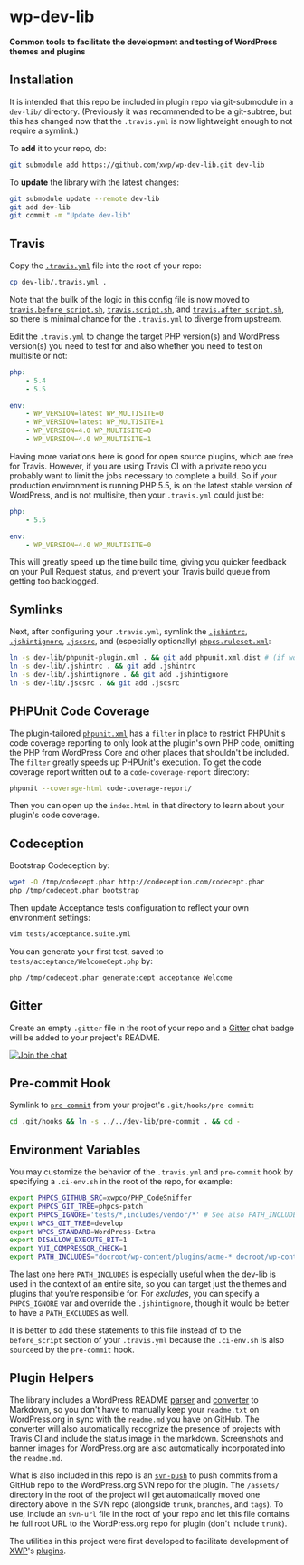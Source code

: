 wp-dev-lib
==========

**Common tools to facilitate the development and testing of WordPress themes and plugins**

## Installation

It is intended that this repo be included in plugin repo via git-submodule in a `dev-lib/` directory. (Previously it was recommended to be a git-subtree, but this has changed now that the `.travis.yml` is now lightweight enough to not require a symlink.)

To **add** it to your repo, do:

```bash
git submodule add https://github.com/xwp/wp-dev-lib.git dev-lib
```

To **update** the library with the latest changes:

```bash
git submodule update --remote dev-lib
git add dev-lib
git commit -m "Update dev-lib"
```

## Travis

Copy the [`.travis.yml`](.travis.yml) file into the root of your repo:

```bash
cp dev-lib/.travis.yml .
```

Note that the builk of the logic in this config file is now moved to [`travis.before_script.sh`](travis.before_script.sh), [`travis.script.sh`](travis.script.sh), and [`travis.after_script.sh`](travis.after_script.sh), so there is minimal chance for the `.travis.yml` to diverge from upstream.

Edit the `.travis.yml` to change the target PHP version(s) and WordPress version(s) you need to test for and also whether you need to test on multisite or not:

```yml
php:
    - 5.4
    - 5.5

env:
    - WP_VERSION=latest WP_MULTISITE=0
    - WP_VERSION=latest WP_MULTISITE=1
    - WP_VERSION=4.0 WP_MULTISITE=0
    - WP_VERSION=4.0 WP_MULTISITE=1
```

Having more variations here is good for open source plugins, which are free for Travis. However, if you are using Travis CI with a private repo you probably want to limit the jobs necessary to complete a build. So if your production environment is running PHP 5.5, is on the latest stable version of WordPress, and is not multisite, then your `.travis.yml` could just be:

```yml
php:
    - 5.5

env:
    - WP_VERSION=4.0 WP_MULTISITE=0
```

This will greatly speed up the time build time, giving you quicker feedback on your Pull Request status, and prevent your Travis build queue from getting too backlogged.

## Symlinks

Next, after configuring your `.travis.yml`, symlink the [`.jshintrc`](.jshint), [`.jshintignore`](.jshintignore), [`.jscsrc`](.jscsrc), and (especially optionally) [`phpcs.ruleset.xml`](phpcs.ruleset.xml):

```bash
ln -s dev-lib/phpunit-plugin.xml . && git add phpunit.xml.dist # (if working with a plugin)
ln -s dev-lib/.jshintrc . && git add .jshintrc
ln -s dev-lib/.jshintignore . && git add .jshintignore
ln -s dev-lib/.jscsrc . && git add .jscsrc
```

## PHPUnit Code Coverage

The plugin-tailored [`phpunit.xml`](phpunit-plugin.xml) has a `filter` in place to restrict PHPUnit's code coverage reporting to only look at the plugin's own PHP code, omitting the PHP from WordPress Core and other places that shouldn't be included. The `filter` greatly speeds up PHPUnit's execution. To get the code coverage report written out to a `code-coverage-report` directory:

```bash
phpunit --coverage-html code-coverage-report/
```

Then you can open up the `index.html` in that directory to learn about your plugin's code coverage.

## Codeception

Bootstrap Codeception by:
```bash
wget -O /tmp/codecept.phar http://codeception.com/codecept.phar
php /tmp/codecept.phar bootstrap
```

Then update Acceptance tests configuration to reflect your own environment settings:
```bash
vim tests/acceptance.suite.yml
```

You can generate your first test, saved to `tests/acceptance/WelcomeCept.php` by:
```bash
php /tmp/codecept.phar generate:cept acceptance Welcome
```

## Gitter

Create an empty `.gitter` file in the root of your repo and a [Gitter](https://gitter.im) chat badge will be added to your project's README.

[![Join the chat](https://badges.gitter.im/Join%20Chat.svg)](#)

## Pre-commit Hook

Symlink to [`pre-commit`](pre-commit) from your project's `.git/hooks/pre-commit`:

```bash
cd .git/hooks && ln -s ../../dev-lib/pre-commit . && cd -
```

## Environment Variables

You may customize the behavior of the `.travis.yml` and `pre-commit` hook by
specifying a `.ci-env.sh` in the root of the repo, for example:

```bash
export PHPCS_GITHUB_SRC=xwpco/PHP_CodeSniffer
export PHPCS_GIT_TREE=phpcs-patch
export PHPCS_IGNORE='tests/*,includes/vendor/*' # See also PATH_INCLUDES below
export WPCS_GIT_TREE=develop
export WPCS_STANDARD=WordPress-Extra
export DISALLOW_EXECUTE_BIT=1
export YUI_COMPRESSOR_CHECK=1
export PATH_INCLUDES="docroot/wp-content/plugins/acme-* docroot/wp-content/themes/acme-*"
```

The last one here `PATH_INCLUDES` is especially useful when the dev-lib is used in the context of an entire site, so you can target just the themes and plugins that you're responsible for. For *excludes*, you can specify a `PHPCS_IGNORE` var and override the `.jshintignore`, though it would be better to have a `PATH_EXCLUDES` as well.

It is better to add these statements to this file instead of to the `before_script` section of your `.travis.yml` because the `.ci-env.sh` is also `source`ed by the `pre-commit` hook.

## Plugin Helpers

The library includes a WordPress README [parser](class-wordpress-readme-parser.php) and [converter](generate-markdown-readme) to Markdown, so you don't have to manually keep your `readme.txt` on WordPress.org in sync with the `readme.md` you have on GitHub. The converter will also automatically recognize the presence of projects with Travis CI and include the status image in the markdown. Screenshots and banner images for WordPress.org are also automatically incorporated into the `readme.md`.

What is also included in this repo is an [`svn-push`](svn-push) to push commits from a GitHub repo to the WordPress.org SVN repo for the plugin. The `/assets/` directory in the root of the project will get automatically moved one directory above in the SVN repo (alongside `trunk`, `branches`, and `tags`). To use, include an `svn-url` file in the root of your repo and let this file contains he full root URL to the WordPress.org repo for plugin (don't include `trunk`).

The utilities in this project were first developed to facilitate development of [XWP](https://xwp.co/)'s [plugins](https://profiles.wordpress.org/xwp/).
